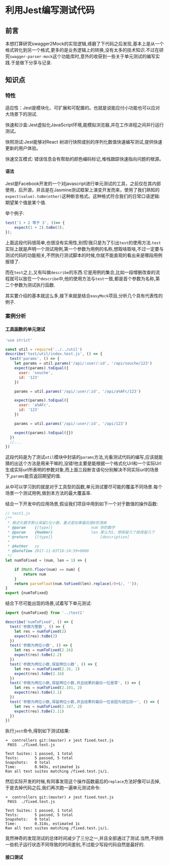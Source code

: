 # 利用Jest编写测试代码

## 前言

本想打算研究swagger2Mock的实现逻辑,琢磨了下代码之后发现,基本上是从一个格式转化到另一个格式,更多的是业务逻辑上的转换,没有太多的技术知识.不过在研究`swagger-parser-mock`这个功能库时,意外的收获到一些关于单元测试的编写实践.于是做下分享与记录.

## 知识点

### 特性

适应性：Jest是模块化、可扩展和可配置的。也就是说能应付小功能也可以应对大场景下的测试.

快速和沙盒:Jest虚拟化JavaScript环境,能模拟浏览器,并在工作进程之间并行运行测试。

快照测试:Jest能够对React 树进行快照或别的序列化数值快速编写测试,提供快速更新的用户体验。

快速交互模式: 错误信息会有帮助的颜色编码标记,堆栈跟踪快速指向问题的根源。

#### 语法

Jest是Facebook开发的一个对javascript进行单元测试的工具，之前仅在其内部使用，后开源，并且是在Jasmine测试框架上演变开发而来，使用了我们熟知的`expect(value).toBe(other)`这种断言格式。这种格式符合我们的日常口语逻辑:期望某个值是某个值.

举个例子:

```javascript
test('1 + 2 等于 3', ()=> {
    expect(1 + 2).toBe(3);
});
```

上面这段代码很简单,也很没有实用性,别慌!我只是为了引出`test`的使用方法.`test`实际上就是声明一个测试用例,第一个参数为用例的名称,想取啥取啥,不过一定要与测试代码的功能相关,不然执行测试脚本的时候,你就不能直观的看出来是哪段用例报错了.

而在`test`之上,又有叫做`describe`的东西.它是用例的集合,比如一段增删改查的流程就可以放在一个`describe`中,他的使用方法与`test`一致,都是首个参数为名称,第二个参数为测试执行函数.

其实要介绍的基本就这么多,接下来就是结合`easyMock`项目,分析几个具有代表性的例子.

### 案例分析

#### 工具函数的单元测试

```javascript
'use strict'

const util = require('../../util')
describe('test/util/index.test.js', () => {
  test('params', () => {
    let params = util.params('/api/:user/:id', '/api/souche/123')
    expect(params).toEqual({
      user: 'souche',
      id: '123'
    })

    params = util.params('/api/:user/:id', '/api/a%AFc/123')

    expect(params).toEqual({
      user: 'a%AFc',
      id: '123'
    })

    params = util.params('/api/:user/:id', '/api/123')

    expect(params).toEqual({})
  })
  //...
})
```

这段代码是为了测试`util`模块中封装的`params`方法,光看测试代码的编写,应该就能猜的出这个方法是用来干嘛的,没错!他主要是能根据一个格式化Url和一个实际Url生成实际url所表明的参数对象,而上面三段断言语句分别解决不同实际url的场景下,`params`能否返回期望的值.

从中可以学习到的就是对于工具型的函数,单元测试要尽可能的覆盖不同场景.每个场景一个测试用例,做到本方法的最大覆盖率.

结合一下开发中的应用场景,假设我们项目中用到如下一个对于数值的操作函数:

```javascript
// test1.js
/**
 * 格式化数字默认保留1位小数，重点是如果最后是0则清掉
 * @param    {[type]}                 num 你的数字
 * @param    {Number}                 len 某认为1，想保留几个就保留几个
 * @return   {[type]}                     [description]
 *
 * @Author   zy
 * @DateTime 2017-11-03T18:24:59+0800
 */
let numToFixed = (num, len = 1) => {

    if (Math.floor(num) == num) {
        return num
    }
    return parseFloat(num.toFixed(len).replace(/0+$/, ''));
}
export {numToFixed}
```

结合下尽可能出现的场景,试着写下单元测试:

```js
import {numToFixed} from '../test1'

describe('numToFixed', () => {
  test('参数为整数', () => {
    let res = numToFixed(2)
    expect(res).toBe(2)
  })
  test('参数为两位小数', () => {
    let res = numToFixed(2.16)
    expect(res).toBe(2.2)
  })
  test('参数为两位小数,保留两位小数', () => {
    let res = numToFixed(2.16, 2)
    expect(res).toBe(2.16)
  })
  test('参数为两位小数,保留两位小数,并且结果的最后一位是零', () => {
    let res = numToFixed(2.101, 2)
    expect(res).toBe(2.1)
  })
  test('参数为两位小数,保留两位小数,并且结果的最后一位会因为进位加一', () => {
    let res = numToFixed(2.107, 2)
    expect(res).toBe(2.11)
  })
})

```
执行`jest`命令,得到如下测试结果:

```shell
➜  controllers git:(master) ✗ jest fixed.test.js
 PASS  ./fixed.test.js

Test Suites: 1 passed, 1 total
Tests:       5 passed, 5 total
Snapshots:   0 total
Time:        0.943s, estimated 1s
Ran all test suites matching /fixed.test.js/i.
```

然后实际开发的时候,有同事发现这个操作函数最后的`replace`方法好像可以去掉,于是去掉代码之后,我们再次跑一遍单元测试命令:

```shell
➜  controllers git:(master) ✗ jest fixed.test.js
 PASS  ./fixed.test.js

Test Suites: 1 passed, 1 total
Tests:       5 passed, 5 total
Snapshots:   0 total
Time:        0.314s, estimated 1s
Ran all test suites matching /fixed.test.js/i.
```

竟然神奇的发现测试的总体时间减少了三分之一,并且全部通过了测试.当然,不排除一些机子运行状态不同导致的时间差别,不过能少写段代码自然是最好的.

#### 接口测试















